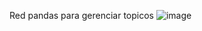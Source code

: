 Red pandas para gerenciar topicos 
![image](https://github.com/user-attachments/assets/6b40f10a-8c8f-49c3-a859-8cd04a082696)
 
 
